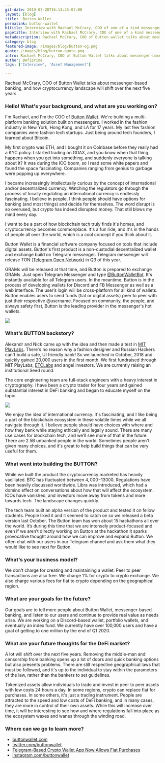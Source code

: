 ```yaml
---
git-date: 2019-07-28T16:13:35-07:00
layout: [blog]
title:  Button Wallet
permalink: button-wallet
h1title: Interview with Rachael McCrary, COO of one of a kind messenger-based Button Wallet
pagetitle: Interview with Rachael McCrary, COO of one of a kind messenger-based Button Wallet
metadescription: Rachael McCrary, COO of Button wallet talks about messenger-based banking, and how cryptocurrency landscape will shift over the next five years.   
category: blog
featured-image: /images/blog/button-og.png
quote: /images/blog/button-quote.png
intro: Rachael McCrary, COO of Button Wallet talks about messenger-based banking, and how cryptocurrency landscape will shift over the next five years.   
author: Defiprime
tags: ['Interview', 'Asset Management']

---
```

Rachael McCrary, COO of Button Wallet talks about messenger-based banking, and how cryptocurrency landscape will shift over the next five years.   

### Hello! What's your background, and what are you working on?

I'm Rachael, and I'm the COO of [Button Wallet](https://buttonwallet.com/). We're building a multi-platform banking solution built on messengers. I worked in the fashion industry in New York, Hong Kong, and LA for 17 years. My last few fashion companies were fashion tech startups. Just being around tech founders, I learned about Bitcoin.

My first crypto was ETH, and I bought it on Coinbase before they really had a KYC policy. I started trading on GDAX, and you know when that thing happens when you get into something, and suddenly everyone is talking about it? It was during the ICO boom, so I read some white papers and found the space fascinating. Companies ranging from genius to garbage were popping up everywhere.

I became increasingly intellectually curious by the concept of international and/or decentralized currency. Watching the regulators go through the process of locally regulating an international currency is endlessly fascinating. I believe in people. I think people should have options for banking (and most things) and decide for themselves. The word disrupt is so overused, but crypto has indeed disrupted money. That still blows my mind every day.

I want to be a part of how blockchain tech truly finds it's homes, and cryptocurrency becomes commonplace. It's a fun ride, and it's in the hands of people all over the world, which is a cool concept if you think about it.

Button Wallet is a financial software company focused on tools that include digital assets.
Button's first product is a non-custodial decentralized wallet and exchange build on Telegram messenger.
Telegram messenger will release TON ([Telegram Open Network](https://cointelegraph.com/news/what-to-expect-from-the-telegram-open-network-a-developers-perspective)) in Q3 of this year.

GRAMs will be released at that time, and Button is prepared to exchange GRAMs. Just open Telegram Messenger and type [@ButtonWalletBot](https://t.me/buttonwalletbot). It's instantly available for all Telegram users. In the meantime, Button is in the process of developing wallets for Discord and FB Messenger as well as a web interface. The user’s login will be cross-platform for all kind of wallets. Button enables users to send funds (fiat or digital assets) peer to peer with just their respective @username. Focused on community, the people, and always safety first, Button is the leading provider in the messenger's hot wallets.

![](/images/blog/butttondemo.jpg)


### What's BUTTON backstory?

Alexandr and Nick came up with the idea and then made a test in [MIT PlayLabs](https://www.playlabs.tv/). There's no reason why a fashion designer and Russian Hackers can't build a safe, UI friendly bank!  So we launched in October, 2018 and quickly gained 20,000 users in the first month. We first fundraised through MIT PlayLabs, [ETCLabs](https://etclabs.org/) and angel investors. We are currently raising an institutional Seed round.  

The core engineering team are full-stack engineers with a heavy interest in cryptography. I have been a crypto trader for four years and gained substantial interest in DeFi banking and began to educate myself on the topic.

![](/images/blog/button1.jpg)

We enjoy the idea of international currency. It's fascinating, and I like being a part of the blockchain ecosystem in these volatile times while we all navigate through it. I believe people should have choices with where and how they bank while staying ethically and legally sound. There are many use cases for blockchain tech, and we'll see more of that in the future. There are 2.5B unbanked people in the world. Sometimes people aren't given many choices, and it's great to help build things that can be very useful for them.  

### What went into building the BUTTON?

While we built the product the cryptocurrency marketed has heavily vacillated. BTC has fluctuated between $4,000-$13000. Regulations have been heavily discussed worldwide. Libra was introduced, which had a domino effect on conversations about how that will affect the ecosystem. ICOs have vanished, and investors move away from tokens and more towards tech. The landscape changes quickly.

The tech team built an alpha version of the product and tested it on fellow students. People liked it and it seemed to catch on so we released a beta version last October. The Button team has won about 15 hackathons all over the world. It’s during this time that we are intensely product-focused and even if we aren’t directly working on Button at the hackathon it sparks provocative thought around how we can improve and expand Button. We often chat with our users in our Telegram channel and ask them what they would like to see next for Button.

### What's your business model?

We don't charge for creating and maintaining a wallet. Peer to peer transactions are also free. We charge 1% for crypto to crypto exchange. We also charge various fees for fiat to crypto depending on the geographical region.

### What are your goals for the future?

Our goals are to tell more people about Button Wallet, messenger-based banking, and listen to our users and continue to provide real value as needs arise. We are working on a Discord-based wallet, portfolio wallets, and eventually an index fund. We currently have over 100,000 users and have a goal of getting to one million by the end of Q1 2020.

### What are your future thoughts for the DeFi market?

A lot will shift over the next five years. Removing the middle-man and censorship from banking opens up a lot of doors and quick banking options but also presents problems. There are still respective geographical laws that must be followed, and it's up to the individual to stay within the parameters of the law, rather than the bankers to set guidelines.

Tokenized assets allow individuals to trade and invest in peer to peer assets with low costs 24 hours a day. In some regions, crypto can replace fiat for purchases. In some others, it's just a trading instrument. People are attracted to the speed and low costs of DeFi banking, and in many cases, they are more in control of their own assets. While this will increase over time, it will be interesting to see how and where regulations fall into place as the ecosystem waxes and wanes through the winding road.

### Where can we go to learn more?

- [buttonwallet.com](https://buttonwallet.com)
- [twitter.com/buttonwallet](https://twitter.com/buttonwallet)
- [Telegram-Based Crypto Wallet App Now Allows Fiat Purchases](https://www.coindesk.com/telegram-based-crypto-wallet-app-now-allows-fiat-purchases)
- [instagram.com/buttonwallet](https://www.instagram.com/buttonwallet/)
